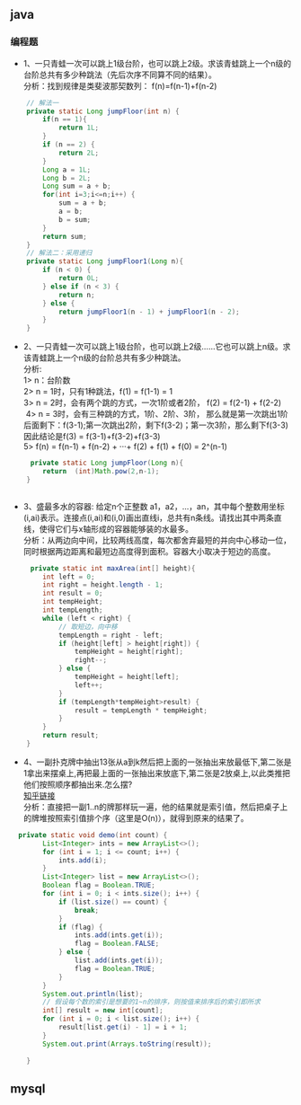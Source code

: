 ## java

### 编程题
- 1、一只青蛙一次可以跳上1级台阶，也可以跳上2级。求该青蛙跳上一个n级的台阶总共有多少种跳法（先后次序不同算不同的结果）。    
分析：找到规律是类斐波那契数列： f(n)=f(n-1)+f(n-2)
```java
    // 解法一
    private static Long jumpFloor(int n) {
        if(n == 1){
            return 1L;
        }
        if (n == 2) {
            return 2L;
        }
        Long a = 1L;
        Long b = 2L;
        Long sum = a + b;
        for(int i=3;i<=n;i++) {
            sum = a + b;
            a = b;
            b = sum;
        }
        return sum;
    }
    // 解法二：采用递归
    private static Long jumpFloor1(Long n){
        if (n < 0) {
            return 0L;
        } else if (n < 3) {
            return n;
        } else {
            return jumpFloor1(n - 1) + jumpFloor1(n - 2);
        }
    }
```

- 2、一只青蛙一次可以跳上1级台阶，也可以跳上2级……它也可以跳上n级。求该青蛙跳上一个n级的台阶总共有多少种跳法。  
分析:    
 1> n：台阶数     
 2> n = 1时，只有1种跳法，f(1) = f(1-1) = 1    
 3> n = 2时，会有两个跳的方式，一次1阶或者2阶， f(2) = f(2-1) + f(2-2)         
 4> n = 3时，会有三种跳的方式，1阶、2阶、3阶，
    那么就是第一次跳出1阶后面剩下：f(3-1);第一次跳出2阶，剩下f(3-2)；第一次3阶，那么剩下f(3-3)         因此结论是f(3) = f(3-1)+f(3-2)+f(3-3)         
 5> f(n)  = f(n-1) + f(n-2) + ···+ f(2) + f(1) + f(0) = 2^(n-1)           
```java
     private static Long jumpFloor(Long n){
        return  (int)Math.pow(2,n-1);
    }
       
```

- 3、盛最多水的容器: 给定n个正整数 a1，a2，...，an，其中每个整数用坐标(i,ai)表示。连接点(i,ai)和(i,0)画出直线i，总共有n条线。请找出其中两条直线，使得它们与x轴形成的容器能够装的水最多。     
    分析：从两边向中间，比较两线高度，每次都舍弃最短的并向中心移动一位，同时根据两边距离和最短边高度得到面积。容器大小取决于短边的高度。
```java
     private static int maxArea(int[] height){
        int left = 0;
        int right = height.length - 1;
        int result = 0;
        int tempHeight;
        int tempLength;
        while (left < right) {
            // 取短边，向中移
            tempLength = right - left;
            if (height[left] > height[right]) {
                tempHeight = height[right];
                right--;
            } else {
                tempHeight = height[left];
                left++;
            }
            if (tempLength*tempHeight>result) {
                result = tempLength * tempHeight;
            }
        }
        return result;
    }
```

- 4、一副扑克牌中抽出13张从a到k然后把上面的一张抽出来放最低下,第二张是1拿出来摆桌上,再把最上面的一张抽出来放底下,第二张是2放桌上,以此类推把他们按照顺序都抽出来.怎么摆?     
    [知乎链接](https://zhuanlan.zhihu.com/p/38850888)    
    分析：直接把一副1..n的牌那样玩一遍，他的结果就是索引值，然后把桌子上的牌堆按照索引值排个序（这里是O(n)），就得到原来的结果了。
```java
  private static void demo(int count) {
        List<Integer> ints = new ArrayList<>();
        for (int i = 1; i <= count; i++) {
            ints.add(i);
        }
        List<Integer> list = new ArrayList<>();
        Boolean flag = Boolean.TRUE;
        for (int i = 0; i < ints.size(); i++) {
            if (list.size() == count) {
                break;
            }
            if (flag) {
                ints.add(ints.get(i));
                flag = Boolean.FALSE;
            } else {
                list.add(ints.get(i));
                flag = Boolean.TRUE;
            }
        }
        System.out.println(list);
        // 假设每个数的索引是想要的1~n的排序，则按值来排序后的索引即所求
        int[] result = new int[count];
        for (int i = 0; i < list.size(); i++) {
            result[list.get(i) - 1] = i + 1;
        }
        System.out.print(Arrays.toString(result));
        
    }
```

## mysql
